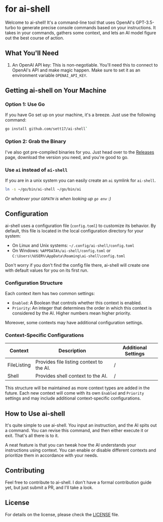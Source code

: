 # for ai-shell

Welcome to ai-shell! It's a command-line tool that uses OpenAI's GPT-3.5-turbo to generate precise console commands based on your instructions. It takes in your commands, gathers some context, and lets an AI model figure out the best course of action.

## What You'll Need

1. An OpenAI API key: This is non-negotiable. You'll need this to connect to OpenAI's API and make magic happen. Make sure to set it as an environment variable `OPENAI_API_KEY`.

## Getting ai-shell on Your Machine

### Option 1: Use Go

If you have Go set up on your machine, it's a breeze. Just use the following command:


```bash
go install github.com/sett17/ai-shell` 
```

### Option 2: Grab the Binary

I've also got pre-compiled binaries for you. Just head over to the [Releases](https://github.com/sett17/ai-shell/releases) page, download the version you need, and you're good to go.

### Use `ai` instead of `ai-shell`

If you are in a unix system you can easily create an `ai` symlink for `ai-shell`.

```bash
ln -s ~/go/bin/ai-shell ~/go/bin/ai
```

*Or whatever your `GOPATH` is when looking up `go env` :)*

## Configuration

ai-shell uses a configuration file (`config.toml`) to customize its behavior. By default, this file is located in the local configuration directory for your system:

- On Linux and Unix systems: `~/.config/ai-shell/config.toml`
- On Windows: `%APPDATA%/ai-shell/config.toml` or `C:\Users\%USER%\AppData\Roaming\ai-shell\config.toml`

Don't worry if you don't find the config file there, ai-shell will create one with default values for you on its first run.

### Configuration Structure

Each context item has two common settings:

- `Enabled`: A Boolean that controls whether this context is enabled.
- `Priority`: An integer that determines the order in which this context is considered by the AI. Higher numbers mean higher priority.

Moreover, some contexts may have additional configuration settings.

### Context-Specific Configurations

| Context | Description | Additional Settings |
| --- | --- | --- |
| FileListing | Provides file listing context to the AI. | / |
| Shell | Provides shell context to the AI. | / |

This structure will be maintained as more context types are added in the future. Each new context will come with its own `Enabled` and `Priority` settings and may include additional context-specific configurations.

## How to Use ai-shell

It's quite simple to use ai-shell. You input an instruction, and the AI spits out a command. You can revise this command, and then either execute it or exit. That's all there is to it.

A neat feature is that you can tweak how the AI understands your instructions using context. You can enable or disable different contexts and prioritize them in accordance with your needs.

## Contributing

Feel free to contribute to ai-shell. I don't have a formal contribution guide yet, but just submit a PR, and I'll take a look.

## License

For details on the license, please check the [LICENSE](https://github.com/sett17/ai-shell/blob/main/LICENSE) file.

